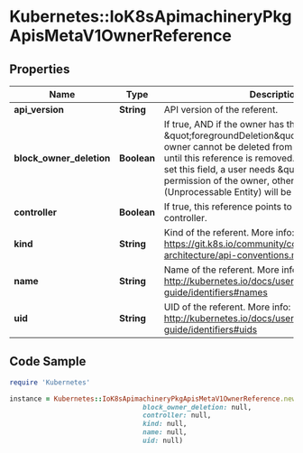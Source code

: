 # Kubernetes::IoK8sApimachineryPkgApisMetaV1OwnerReference

## Properties

Name | Type | Description | Notes
------------ | ------------- | ------------- | -------------
**api_version** | **String** | API version of the referent. | 
**block_owner_deletion** | **Boolean** | If true, AND if the owner has the \&quot;foregroundDeletion\&quot; finalizer, then the owner cannot be deleted from the key-value store until this reference is removed. Defaults to false. To set this field, a user needs \&quot;delete\&quot; permission of the owner, otherwise 422 (Unprocessable Entity) will be returned. | [optional] 
**controller** | **Boolean** | If true, this reference points to the managing controller. | [optional] 
**kind** | **String** | Kind of the referent. More info: https://git.k8s.io/community/contributors/devel/sig-architecture/api-conventions.md#types-kinds | 
**name** | **String** | Name of the referent. More info: http://kubernetes.io/docs/user-guide/identifiers#names | 
**uid** | **String** | UID of the referent. More info: http://kubernetes.io/docs/user-guide/identifiers#uids | 

## Code Sample

```ruby
require 'Kubernetes'

instance = Kubernetes::IoK8sApimachineryPkgApisMetaV1OwnerReference.new(api_version: null,
                                 block_owner_deletion: null,
                                 controller: null,
                                 kind: null,
                                 name: null,
                                 uid: null)
```


